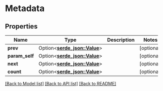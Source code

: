 # Metadata

## Properties

Name | Type | Description | Notes
------------ | ------------- | ------------- | -------------
**prev** | Option<[**serde_json::Value**](.md)> |  | [optional]
**param_self** | Option<[**serde_json::Value**](.md)> |  | [optional]
**next** | Option<[**serde_json::Value**](.md)> |  | [optional]
**count** | Option<[**serde_json::Value**](.md)> |  | [optional]

[[Back to Model list]](../README.md#documentation-for-models) [[Back to API list]](../README.md#documentation-for-api-endpoints) [[Back to README]](../README.md)


